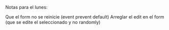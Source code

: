 Notas para el lunes:

Que el form no se reinicie (event prevent default)
Arreglar el edit en el form (que se edite el seleccionado y no randomly)
